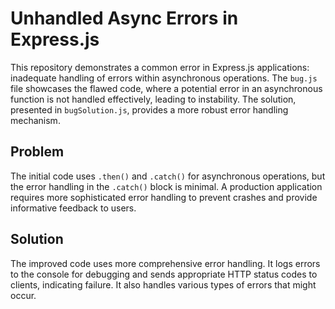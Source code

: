 # Unhandled Async Errors in Express.js

This repository demonstrates a common error in Express.js applications: inadequate handling of errors within asynchronous operations.  The `bug.js` file showcases the flawed code, where a potential error in an asynchronous function is not handled effectively, leading to instability. The solution, presented in `bugSolution.js`, provides a more robust error handling mechanism. 

## Problem

The initial code uses `.then()` and `.catch()` for asynchronous operations, but the error handling in the `.catch()` block is minimal.  A production application requires more sophisticated error handling to prevent crashes and provide informative feedback to users.

## Solution

The improved code uses more comprehensive error handling.  It logs errors to the console for debugging and sends appropriate HTTP status codes to clients, indicating failure.  It also handles various types of errors that might occur.
